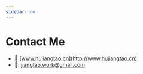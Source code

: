 ```yaml
---
sidebar: no
---
```


# Contact Me

- :link: [www.hujiangtao.cn](http://www.hujiangtao.cn)
- :email:: [jiangtao.work@gmail.com](mailto:jiangtao.work@gmail.com)
